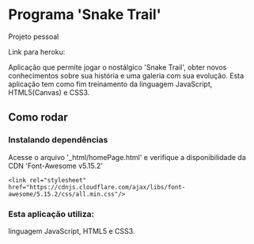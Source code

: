 # Programa 'Snake Trail'

Projeto pessoal

Link para heroku: 

Aplicação que permite jogar o nostálgico 'Snake Trail', obter novos conhecimentos sobre sua história e uma galeria com sua evolução. 
Esta aplicação tem como fim treinamento da linguagem JavaScript, HTML5(Canvas) e CSS3.

## Como rodar

### Instalando dependências
Acesse o arquivo '_html/homePage.html' e verifique a disponibilidade da CDN 'Font-Awesome v5.15.2'
```
<link rel="stylesheet" href="https://cdnjs.cloudflare.com/ajax/libs/font-awesome/5.15.2/css/all.min.css"/>
```

### Esta aplicação utiliza: 
linguagem JavaScript, HTML5 e CSS3.
